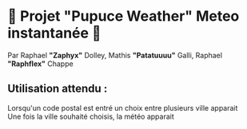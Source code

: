 # :tada: Projet **"Pupuce Weather"** Meteo instantanée :construction:
Par Raphael **"Zaphyx"** Dolley, Mathis **"Patatuuuu"** Galli, Raphael **"Raphflex"** Chappe

## Utilisation attendu : <br>
Lorsqu'un code postal est entré un choix entre plusieurs ville apparait <br>
Une fois la ville souhaité choisis, la météo apparait
